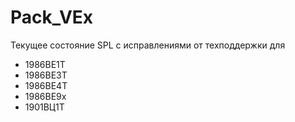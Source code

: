 # Pack_VEx

Текущее состояние SPL с исправлениями от техподдержки для
  - 1986ВЕ1Т
  - 1986ВЕ3Т
  - 1986ВЕ4Т
  - 1986ВЕ9х
  - 1901ВЦ1Т
